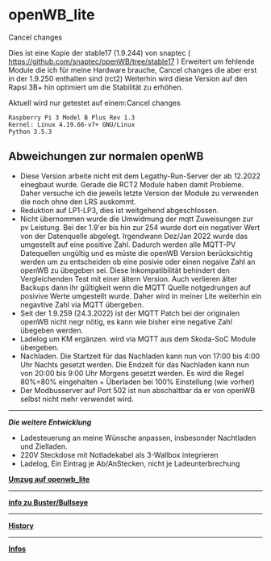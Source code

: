 # openWB_lite

Cancel changes

Dies ist eine Kopie der stable17 (1.9.244) von snaptec
( https://github.com/snaptec/openWB/tree/stable17 )
Erweitert um fehlende Module die ich für meine Hardware brauche, Cancel changes
die aber erst in der 1.9.250 enthalten sind (rct2)
Weiterhin wird diese Version auf den Rapsi 3B+ hin optimiert um
die Stabilität zu erhöhen.

Aktuell wird nur getestet auf einem:Cancel changes
```
Raspberry Pi 3 Model B Plus Rev 1.3
Kernel: Linux 4.19.66-v7+ GNU/Linux
Python 3.5.3
```

## Abweichungen zur normalen openWB
- Diese Version arbeite nicht mit dem Legathy-Run-Server der ab 12.2022 einegbaut wurde. Gerade die RCT2 Module haben damit Probleme. Daher versuche ich die jeweils letzte Version der Module zu verwenden die noch ohne den LRS auskommt.
- Reduktion auf LP1-LP3, dies ist weitgehend abgeschlossen.
- Nicht übernommen wurde die Umwidmung der mqtt Zuweisungen zur pv Leistung. Bei der 1.9'er bis hin zur 254 wurde dort ein negativer Wert von der Datenquelle abgelegt. Irgendwann Dez/Jan 2022 wurde das umgestellt auf eine positive Zahl. Dadurch werden alle MQTT-PV Datequellen ungültig und es müste die openWB Version berücksichtig werden um zu entscheiden ob eine posivie oder einen negaive Zahl an openWB zu übegeben sei. Diese Inkompatibilität behindert den Vergleichenden Test mit einer ältern Version.
Auch verlieren älter Backups dann ihr gültigkeit wenn die MQTT Quelle notgedrungen auf posivive Werte umgestellt wurde. Daher wird in meiner Lite weiterhin ein negavtive Zahl via MQTT übergeben.
- Seit der 1.9.259 (24.3.2022) ist der MQTT Patch bei der originalen openWB nicht negr nötig, es kann wie bisher eine negative Zahl übegeben werden.
- Ladelog um KM ergänzen. wird via MQTT aus dem Skoda-SoC Module übergeben.
- Nachladen.
Die Startzeit für das Nachladen kann nun von 17:00 bis 4:00 Uhr Nachts gesetzt werden.
Die Endzeit für das Nachladen kann nun von 20:00 bis 9:00 Uhr Morgens gesetzt werden.
Es wird die Regel 80%=80% eingehalten + Überladen bei 100% Einstellung (wie vorher)
- Der Modbusserver auf Port 502 ist nun abschaltbar da er von openWB selbst nicht mehr verwendet wird. 

*******************************************************

***Die weitere Entwicklung***

- Ladesteuerung an meine Wünsche anpassen, insbesonder Nachtladen und Zielladen.
- 220V Steckdose mit Notladekabel als 3-Wallbox integrieren
- Ladelog, Ein Eintrag je Ab/AnStecken, nicht je Ladeunterbrechung

**[Umzug auf openwb_lite](docs/umzug.md)**

*****************

**[info zu Buster/Bullseye](docs/debian.md)**

****************

**[History](docs/history.md)**

******************

**[Infos](docs/infos.md)**

